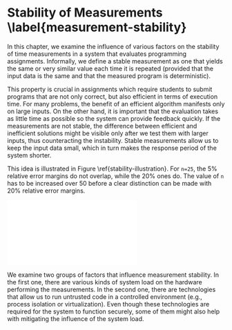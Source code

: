 # Stability of Measurements \label{measurement-stability}

In this chapter, we examine the influence of various factors on the stability of 
time measurements in a system that evaluates programming assignments. 
Informally, we define a stable measurement as one that yields the same or very 
similar value each time it is repeated (provided that the input data is the same 
and that the measured program is deterministic). 

This property is crucial in assignments which require students to submit 
programs that are not only correct, but also efficient in terms of execution 
time. For many problems, the benefit of an efficient algorithm manifests only on 
large inputs. On the other hand, it is important that the evaluation takes as 
little time as possible so the system can provide feedback quickly. If the 
measurements are not stable, the difference between efficient and inefficient 
solutions might be visible only after we test them with larger inputs, thus 
counteracting the instability. Stable measurements allow us to keep the input 
data small, which in turn makes the response period of the system shorter.

This idea is illustrated in Figure \ref{stability-illustration}. For `n=25`, the 
5% relative error margins do not overlap, while the 20% ones do. The value of 
`n` has to be increased over 50 before a clear distinction can be made with 20% 
relative error margins. 

![A comparison of the plots of two asymptotically distinct time complexity 
functions with 5\\% and 20\\% relative error margins outlined, where $n$ is the 
input size 
\label{stability-illustration}](img/stability/stability-illustration.tex)

We examine two groups of factors that influence measurement stability. In the 
first one, there are various kinds of system load on the hardware performing the 
measurements. In the second one, there are technologies that allow us to run 
untrusted code in a controlled environment (e.g., process isolation or 
virtualization). Even though these technologies are required for the system to 
function securely, some of them might also help with mitigating the influence of 
the system load.
